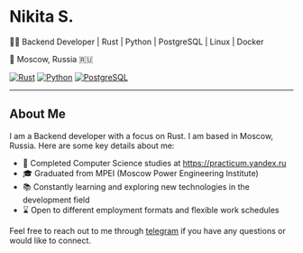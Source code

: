 # Nikita S.

👨‍💻 Backend Developer | Rust | Python | PostgreSQL | Linux | Docker

📍 Moscow, Russia 🇷🇺

[![Rust](https://img.shields.io/badge/rust-%23000000.svg?&style=for-the-badge&logo=rust&logoColor=white)](https://www.rust-lang.org/)
[![Python](https://img.shields.io/badge/python%20-%2314354C.svg?&style=for-the-badge&logo=python&logoColor=white)](https://www.python.org/)
[![PostgreSQL](https://img.shields.io/badge/postgres-%23316192.svg?&style=for-the-badge&logo=postgresql&logoColor=white)](https://www.postgresql.org/)

---

## About Me

I am a Backend developer with a focus on Rust. I am based in Moscow, Russia. Here are some key details about me:
- 💼 Completed Computer Science studies at https://practicum.yandex.ru
- 🎓 Graduated from MPEI (Moscow Power Engineering Institute)
- 📚 Constantly learning and exploring new technologies in the development field
- ⌛ Open to different employment formats and flexible work schedules

Feel free to reach out to me through [telegram](https://t.me/devqsl) if you have any questions or would like to connect.



<!--
**nikita141150/nikita141150** is a ✨ _special_ ✨ repository because its `README.md` (this file) appears on your GitHub profile.

Here are some ideas to get you started:

- 🔭 I’m currently working on ...
- 🌱 I’m currently learning ...
- 👯 I’m looking to collaborate on ...
- 🤔 I’m looking for help with ...
- 💬 Ask me about ...
- 📫 How to reach me: ...
- 😄 Pronouns: ...
- ⚡ Fun fact: ...
-->
